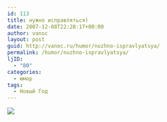 ```yaml
---
id: 113
title: нужно исправляться)
date: 2007-12-08T22:28:17+00:00
author: vanoc
layout: post
guid: http://vanoc.ru/humor/nuzhno-ispravlyatsya/
permalink: /humor/nuzhno-ispravlyatsya/
ljID:
  - "80"
categories:
  - юмор
tags:
  - Новый Год
---
```

<img src="http://farm3.static.flickr.com/2282/2291643908_a5c3f94bfe_o.jpg" border="0" />